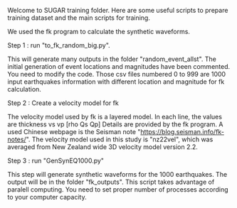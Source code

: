 Welcome to SUGAR training folder. Here are some useful scripts to prepare training dataset and the main scripts for training. 

We used the fk program to calculate the synthetic waveforms. 

Step 1 : run "to_fk_random_big.py". 

This will generate many outputs in the folder "random_event_allst". The initial generation of event locations and magnitudes have been commented. You need to modify the code. Those csv files numbered 0 to 999 are 1000 input earthquakes information with different location and magnitude for fk calculation. 

Step 2 : Create a velocity model for fk

The velocity model used by fk is a layered model. In each line, the values are 
thickness vs vp [rho Qs Qp]
Details are provided by the fk program. A used Chinese webpage is the Seisman note "https://blog.seisman.info/fk-notes/". 
The velocity model used in this study is "nz22vel", which was averaged from New Zealand wide 3D velocity model version 2.2. 

Step 3 : run "GenSynEQ1000.py"

This step will generate synthetic waveforms for the 1000 earthquakes. The output will be in the folder "fk_outputs". This script takes advantage of paralell computing. You need to set proper number of processes according to your computer capacity. 
